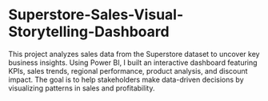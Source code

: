# Superstore-Sales-Visual-Storytelling-Dashboard
This project analyzes sales data from the Superstore dataset to uncover key business insights. Using Power BI, I built an interactive dashboard featuring KPIs, sales trends, regional performance, product analysis, and discount impact. The goal is to help stakeholders make data-driven decisions by visualizing patterns in sales and profitability.
